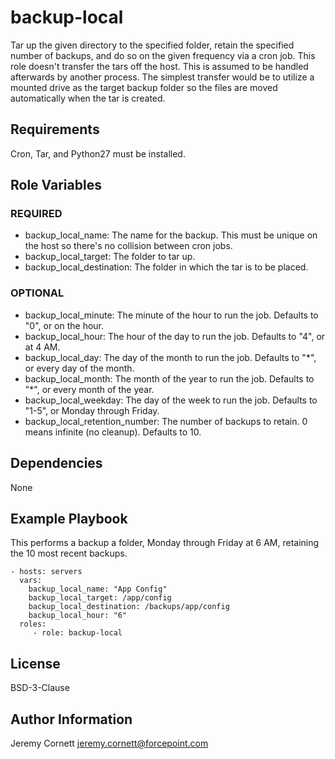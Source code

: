 # backup-local

Tar up the given directory to the specified folder, retain the specified number of backups, and do so on the given 
frequency via a cron job. This role doesn't transfer the tars off the host. This is assumed to be handled afterwards 
by another process. The simplest transfer would be to utilize a mounted drive as the target backup folder so the files 
are moved automatically when the tar is created.

## Requirements

Cron, Tar, and Python27 must be installed.

## Role Variables

### REQUIRED
* backup_local_name: The name for the backup. This must be unique on the host so there's no collision between cron jobs.
* backup_local_target: The folder to tar up.
* backup_local_destination: The folder in which the tar is to be placed.

### OPTIONAL
* backup_local_minute: The minute of the hour to run the job. Defaults to "0", or on the hour.
* backup_local_hour: The hour of the day to run the job. Defaults to "4", or at 4 AM.
* backup_local_day: The day of the month to run the job. Defaults to "*", or every day of the month.
* backup_local_month: The month of the year to run the job. Defaults to "*", or every month of the year.
* backup_local_weekday: The day of the week to run the job. Defaults to "1-5", or Monday through Friday.
* backup_local_retention_number: The number of backups to retain. 0 means infinite (no cleanup). Defaults to 10.

## Dependencies

None

## Example Playbook

This performs a backup a folder, Monday through Friday at 6 AM, retaining the 10 most recent backups.

    - hosts: servers
      vars:
        backup_local_name: "App Config"
        backup_local_target: /app/config
        backup_local_destination: /backups/app/config
        backup_local_hour: "6"
      roles:
         - role: backup-local

## License

BSD-3-Clause

## Author Information

Jeremy Cornett <jeremy.cornett@forcepoint.com>
